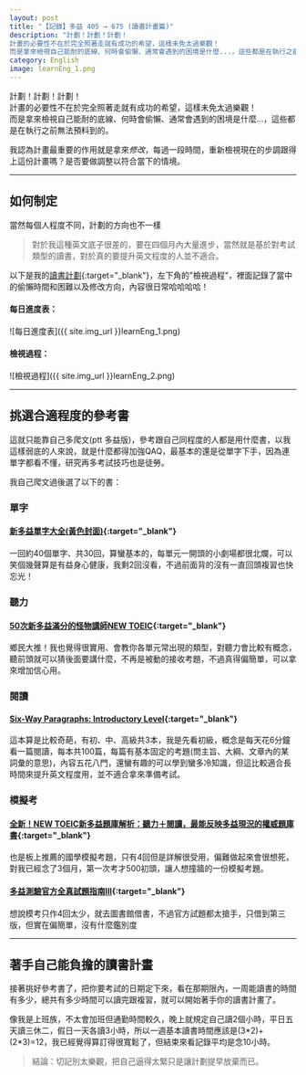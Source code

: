```yaml
---
layout: post
title: "【記錄】多益 405 → 675 (讀書計畫篇)"
description: "計劃！計劃！計劃！  
計畫的必要性不在於完全照著走就有成功的希望，這樣未免太過樂觀！  
而是拿來檢視自己能耐的底線、何時會偷懶、通常會遇到的困境是什麼...，這些都是在執行之前無法預料到的。  "
category: English
image: learnEng_1.png
---
```


計劃！計劃！計劃！  
計畫的必要性不在於完全照著走就有成功的希望，這樣未免太過樂觀！  
而是拿來檢視自己能耐的底線、何時會偷懶、通常會遇到的困境是什麼...，這些都是在執行之前無法預料到的。  


我認為計畫最重要的作用就是拿來*修改*，每過一段時間，重新檢視現在的步調跟得上這份計畫嗎？是否要做調整以符合當下的情境。

---

## 如何制定

當然每個人程度不同，計劃的方向也不一樣

> 對於我這種英文底子很差的，要在四個月內大量進步，當然就是基於對考試類型的讀書，對於真的要提升英文程度的人並不適合。

以下是我的[讀書計劃](https://docs.google.com/spreadsheets/d/1LFM5UljXXM5AVJl0M7C3iQsg9tBE-bU1jotY1WVQELk/edit?usp=sharing){:target="_blank"}，左下角的"檢視過程"，裡面記錄了當中的偷懶時間和困難以及修改方向，內容很日常哈哈哈哈！


#### 每日進度表：

![每日進度表]({{ site.img_url }}learnEng_1.png)

#### 檢視過程：

![檢視過程]({{ site.img_url }}learnEng_2.png)



--------------------------


## 挑選合適程度的參考書

這就只能靠自己多爬文(ptt 多益版)，參考跟自己同程度的人都是用什麼書，以我這樣弱底的人來說，就是什麼都得加強QAQ，最基本的還是從單字下手，因為連單字都看不懂，研究再多考試技巧也是徒勞。

我自己爬文過後選了以下的書：  

### 單字

#### [新多益單字大全(黃色封面)](http://www.books.com.tw/products/0010700044){:target="_blank"}

一回約40個單字、共30回，算蠻基本的，每單元一開頭的小劇場都很北爛，可以笑個幾聲算是有益身心健康，我剩2回沒看，不過前面背的沒有一直回頭複習也快忘光！

### 聽力

#### [50次新多益滿分的怪物講師NEW TOEIC](http://www.books.com.tw/products/0010584968){:target="_blank"}

鄉民大推！我也覺得很實用、會教你各單元常出現的類型，對聽力會比較有概念，聽前頭就可以猜後面要講什麼，不再是被動的接收考題，不過真得偏簡單，可以拿來增加信心用。

### 閱讀

#### [Six-Way Paragraphs: Introductory Level](http://www.books.com.tw/products/F010004531?loc=P_asb_002){:target="_blank"}

這本算是比較奇葩，有初、中、高級共3本，我是先看初級，概念是每天花6分鐘看一篇閱讀，每本共100篇，每篇有基本固定的考題(問主旨、大綱、文章內的某詞彙的意思)，內容五花八門，還蠻有趣的可以學到蠻多冷知識，但這比較適合長時間來提升英文程度用，並不適合拿來準備考試。

### 模擬考

#### [全新！NEW TOEIC新多益題庫解析：聽力＋閱讀，最能反映多益現況的權威題庫書](http://www.books.com.tw/products/0010668372){:target="_blank"}

也是板上推薦的國學模擬考題，只有4回但是詳解很受用，偏難做起來會很想死，對我已經念了3個月，第一次考才500初頭，讓人想撞牆的一份模擬考題。

#### [多益測驗官方全真試題指南III](http://www.books.com.tw/products/0010529348){:target="_blank"}

想說模考只作4回太少，就去圖書館借書，不過官方試題都太搶手，只借到第三版，但實在偏簡單，沒有什麼鑑別度

---

## 著手自己能負擔的讀書計畫

接著挑好參考書了，把你要考試的日期定下來，看在那期限內，一周能讀書的時間有多少，總共有多少時間可以讀完跟複習，就可以開始著手你的讀書計畫了。

像我是上班族，不太會加班但通勤時間較久，晚上就規定自己讀2個小時，平日五天讀三休二，假日一天各讀3小時，所以一週基本讀書時間應該是(3\*2)+(2\*3)=12，我已經覺得算訂得很寬鬆了，但結束來看記錄平均是念10小時。


> 結論：切記別太樂觀，把自己逼得太緊只是讓計劃提早放棄而已。
